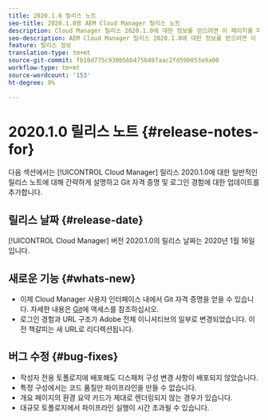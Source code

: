 ```yaml
---
title: 2020.1.0 릴리스 노트
seo-title: 2020.1.0용 AEM Cloud Manager 릴리스 노트
description: Cloud Manager 릴리스 2020.1.0에 대한 정보를 얻으려면 이 페이지를 따르십시오.
seo-description: AEM Cloud Manager 릴리스 2020.1.0에 대한 정보를 얻으려면 이 페이지를 따르십시오.
feature: 릴리스 정보
translation-type: tm+mt
source-git-commit: fb10d775c930b5bb475b497aac2fd59b053a9a00
workflow-type: tm+mt
source-wordcount: '153'
ht-degree: 9%

---
```


# 2020.1.0 릴리스 노트 {#release-notes-for}

다음 섹션에서는 [!UICONTROL Cloud Manager] 릴리스 2020.1.0에 대한 일반적인 릴리스 노트에 대해 간략하게 설명하고 Git 자격 증명 및 로그인 경험에 대한 업데이트를 추가합니다.

## 릴리스 날짜 {#release-date}

[!UICONTROL Cloud Manager] 버전 2020.1.0의 릴리스 날짜는 2020년 1월 16일입니다.

## 새로운 기능 {#whats-new}

* 이제 Cloud Manager 사용자 인터페이스 내에서 Git 자격 증명을 얻을 수 있습니다. 자세한 내용은 [Git](/help/using/accessing-git.md)에 액세스를 참조하십시오.
* 로그인 경험과 URL 구조가 Adobe 전체 이니셔티브의 일부로 변경되었습니다. 이전 책갈피는 새 URL로 리디렉션됩니다.


## 버그 수정 {#bug-fixes}

* 작성자 전용 토폴로지에 배포해도 디스패처 구성 변경 사항이 배포되지 않았습니다.
* 특정 구성에서는 코드 품질만 파이프라인을 만들 수 없습니다.
* 개요 페이지의 환경 요약 카드가 제대로 렌더링되지 않는 경우가 있습니다.
* 대규모 토폴로지에서 파이프라인 실행이 시간 초과될 수 있습니다.
